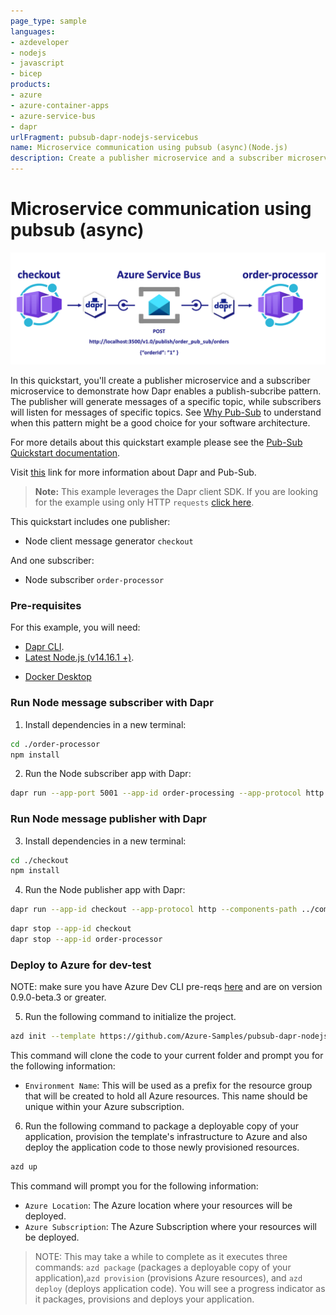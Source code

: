 ```yaml
---
page_type: sample
languages:
- azdeveloper
- nodejs
- javascript
- bicep
products:
- azure
- azure-container-apps
- azure-service-bus
- dapr
urlFragment: pubsub-dapr-nodejs-servicebus
name: Microservice communication using pubsub (async)(Node.js)
description: Create a publisher microservice and a subscriber microservice with Node.js to demonstrate how Dapr enables a publish-subcribe pattern. The publisher will generate messages of a specific topic, while subscribers will listen for messages of specific topics. 
---
```

<!-- YAML front-matter schema: https://review.learn.microsoft.com/en-us/help/contribute/samples/process/onboarding?branch=main#supported-metadata-fields-for-readmemd -->

# Microservice communication using pubsub (async)

![](images/pubsub-diagram.png)

In this quickstart, you'll create a publisher microservice and a subscriber microservice to demonstrate how Dapr enables a publish-subcribe pattern. The publisher will generate messages of a specific topic, while subscribers will listen for messages of specific topics. See [Why Pub-Sub](#why-pub-sub) to understand when this pattern might be a good choice for your software architecture.

For more details about this quickstart example please see the [Pub-Sub Quickstart documentation](https://docs.dapr.io/getting-started/quickstarts/pubsub-quickstart/).

Visit [this](https://docs.dapr.io/developing-applications/building-blocks/pubsub/) link for more information about Dapr and Pub-Sub.

> **Note:** This example leverages the Dapr client SDK.  If you are looking for the example using only HTTP `requests` [click here](../http).

This quickstart includes one publisher:

- Node client message generator `checkout` 

And one subscriber: 
 
- Node subscriber `order-processor`

### Pre-requisites
For this example, you will need:
- [Dapr CLI](https://docs.dapr.io/getting-started).
- [Latest Node.js (v14.16.1 +)](https://nodejs.org/download/).
<!-- IGNORE_LINKS -->
- [Docker Desktop](https://www.docker.com/products/docker-desktop)
<!-- END_IGNORE -->

### Run Node message subscriber with Dapr

1. Install dependencies in a new terminal: 

<!-- STEP
name: Install Node dependencies
-->

```bash
cd ./order-processor
npm install
```
<!-- END_STEP -->
2. Run the Node subscriber app with Dapr: 

<!-- STEP
name: Run Node subscriber
expected_stdout_lines:
  - '== APP == Subscriber received: {"orderId":2}'
  - "Exited App successfully"
expected_stderr_lines:
working_dir: ./order-processor
output_match_mode: substring
background: true
sleep: 10
-->
    
```bash
dapr run --app-port 5001 --app-id order-processing --app-protocol http --dapr-http-port 3501 --components-path ../components -- npm run start
```

<!-- END_STEP -->

### Run Node message publisher with Dapr

3. Install dependencies in a new terminal: 

<!-- STEP
name: Install Node dependencies
-->

```bash
cd ./checkout
npm install
```
<!-- END_STEP -->
4. Run the Node publisher app with Dapr: 

<!-- STEP
name: Run Node publisher
expected_stdout_lines:
  - '== APP == Published data: {"orderId":2}'
  - '== APP == Published data: {"orderId":3}'
  - "Exited App successfully"
expected_stderr_lines:
working_dir: ./checkout
output_match_mode: substring
background: true
sleep: 10
-->
    
```bash
dapr run --app-id checkout --app-protocol http --components-path ../components -- npm run start
```

<!-- END_STEP -->

```bash
dapr stop --app-id checkout
dapr stop --app-id order-processor
```

### Deploy to Azure for dev-test

NOTE: make sure you have Azure Dev CLI pre-reqs [here](https://learn.microsoft.com/en-us/azure/developer/azure-developer-cli/install-azd?tabs=winget-windows%2Cbrew-mac%2Cscript-linux&pivots=os-windows) and are on version 0.9.0-beta.3 or greater.

5. Run the following command to initialize the project. 

```bash
azd init --template https://github.com/Azure-Samples/pubsub-dapr-nodejs-servicebus
``` 

This command will clone the code to your current folder and prompt you for the following information:

- `Environment Name`: This will be used as a prefix for the resource group that will be created to hold all Azure resources. This name should be unique within your Azure subscription.

6. Run the following command to package a deployable copy of your application, provision the template's infrastructure to Azure and also deploy the application code to those newly provisioned resources.

```bash
azd up
```

This command will prompt you for the following information:
- `Azure Location`: The Azure location where your resources will be deployed.
- `Azure Subscription`: The Azure Subscription where your resources will be deployed.

> NOTE: This may take a while to complete as it executes three commands: `azd package` (packages a deployable copy of your application),`azd provision` (provisions Azure resources), and `azd deploy` (deploys application code). You will see a progress indicator as it packages, provisions and deploys your application.
